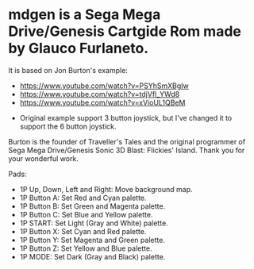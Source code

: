 # mdgen is a Sega Mega Drive/Genesis Cartgide Rom made by Glauco Furlaneto.

It is based on Jon Burton's example:
- https://www.youtube.com/watch?v=PSYhSmXBgIw
- https://www.youtube.com/watch?v=tdjVfl_YWd8
- https://www.youtube.com/watch?v=xVioUL1QBeM
* Original example support 3 button joystick, but I've changed it to support the 6 button joystick.

Burton is the founder of Traveller's Tales and the original programmer of Sega Mega Drive/Genesis Sonic 3D Blast: Flickies' Island.
Thank you for your wonderful work.

Pads:
- 1P Up, Down, Left and Right: Move background map.
- 1P Button A: Set Red and Cyan palette.
- 1P Button B: Set Green and Magenta palette.
- 1P Button C: Set Blue and Yellow palette.
- 1P START: Set Light (Gray and White) palette.
- 1P Button X: Set Cyan and Red palette.
- 1P Button Y: Set Magenta and Green palette.
- 1P Button Z: Set Yellow and Blue palette.
- 1P MODE: Set Dark (Gray and Black) palette.
